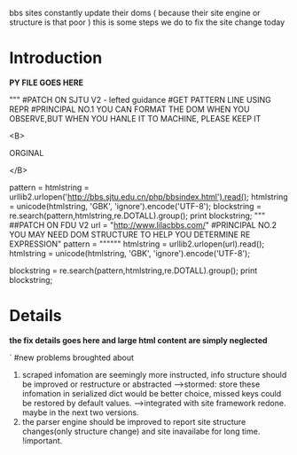 bbs sites constantly update their doms ( because their site engine or structure is that poor )
this is some steps we do to fix the site change today


# Introduction #
**PY FILE GOES HERE**

"""
#PATCH ON SJTU V2 - lefted guidance
#GET PATTERN LINE USING REPR
#PRINCIPAL NO.1 YOU CAN FORMAT THE DOM WHEN YOU OBSERVE,BUT WHEN YOU HANLE IT TO MACHINE, PLEASE KEEP IT 

&lt;B&gt;

ORGINAL

&lt;/B&gt;



pattern =
htmlstring = urllib2.urlopen('http://bbs.sjtu.edu.cn/php/bbsindex.html').read();
htmlstring = unicode(htmlstring, 'GBK', 'ignore').encode('UTF-8');
blockstring = re.search(pattern,htmlstring,re.DOTALL).group();
print blockstring;
"""
##PATCH ON FDU V2
url = "http://www.lilacbbs.com/"
#PRINCIPAL NO.2 YOU MAY NEED DOM STRUCTURE TO HELP YOU DETERMINE RE EXPRESSION"
pattern = """"""
htmlstring = urllib2.urlopen(url).read();
htmlstring = unicode(htmlstring, 'GBK', 'ignore').encode('UTF-8');

blockstring = re.search(pattern,htmlstring,re.DOTALL).group();
print blockstring;

# Details #

**the fix details goes here and large html content are simply neglected**

`
#new problems broughted about
1. scraped infomation are seemingly more instructed, info structure should be improved or restructure or abstracted
-->stormed: store these infomation in serialized dict would be better choice, missed keys could be restored by default values.
-->integrated with site framework redone. maybe in the next two versions.
2. the parser engine should be improved to report site structure changes(only structure change) and site inavailabe for long time.
!important.